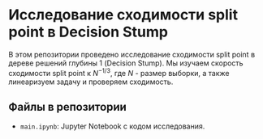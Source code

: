 # Исследование сходимости split point в Decision Stump

В этом репозитории проведено исследование сходимости split point в дереве решений глубины 1 (Decision Stump). Мы изучаем скорость сходимости split point к $N^{-1/3}$, где $N$ - размер выборки, а также линеаризуем задачу и проверяем сходимость.

## Файлы в репозитории

- `main.ipynb`: Jupyter Notebook с кодом исследования.
